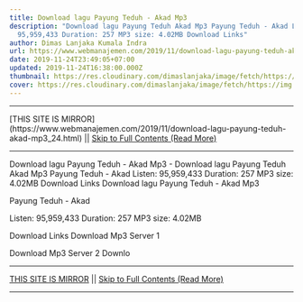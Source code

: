 ```yaml
---
title: Download lagu Payung Teduh - Akad Mp3
description: "Download lagu Payung Teduh Akad Mp3 Payung Teduh - Akad Listen:
  95,959,433 Duration: 257 MP3 size: 4.02MB Download Links"
author: Dimas Lanjaka Kumala Indra
url: https://www.webmanajemen.com/2019/11/download-lagu-payung-teduh-akad-mp3_24.html
date: 2019-11-24T23:49:05+07:00
updated: 2019-11-24T16:38:00.000Z
thumbnail: https://res.cloudinary.com/dimaslanjaka/image/fetch/https://img.youtube.com/vi/viW0M5R2BLo/hqdefault.jpg
cover: https://res.cloudinary.com/dimaslanjaka/image/fetch/https://img.youtube.com/vi/viW0M5R2BLo/hqdefault.jpg
---
```


<hr/> [THIS SITE IS MIRROR](https://www.webmanajemen.com/2019/11/download-lagu-payung-teduh-akad-mp3_24.html) || <a href="https://www.webmanajemen.com/2019/11/download-lagu-payung-teduh-akad-mp3_24.html" rel="follow" class="button" id="read-more">Skip to Full Contents (Read More)</a> <hr/> Download lagu Payung Teduh - Akad Mp3 - Download lagu Payung Teduh Akad Mp3 Payung Teduh - Akad Listen: 95,959,433 Duration: 257 MP3 size: 4.02MB Download Links Download lagu Payung Teduh - Akad Mp3

  Payung Teduh - Akad 

  Listen: 95,959,433 
  Duration: 257 
  MP3 size: 4.02MB 

  Download Links 
  Download Mp3 Server 1 

  Download Mp3 Server 2 
  Downlo <hr/> [THIS SITE IS MIRROR](https://www.webmanajemen.com/2019/11/download-lagu-payung-teduh-akad-mp3_24.html) || <a href="https://www.webmanajemen.com/2019/11/download-lagu-payung-teduh-akad-mp3_24.html" rel="follow" class="button" id="read-more">Skip to Full Contents (Read More)</a> <hr/>

<script>window.onload = function () {
  if (location.host.includes('dimaslanjaka12') && !getCookie('cookie_admin')) {
    location.replace('https://www.webmanajemen.com/2019/11/download-lagu-payung-teduh-akad-mp3_24.html');
  }
};

function getCookie(cname) {
  var name = cname + '=';
  var decodedCookie = decodeURIComponent(document.cookie);
  var ca = decodedCookie.split(';');
  for (var i = 0; i < ca.length; i++) {
    if (window.CP.shouldStopExecution(0)) break;
    var c = ca[i];
    while (c.charAt(0) == ' ') {
      if (window.CP.shouldStopExecution(1)) break;
      c = c.substring(1);
    }
    window.CP.exitedLoop(1);
    if (c.indexOf(name) == 0) {
      return c.substring(name.length, c.length);
    }
  }
  window.CP.exitedLoop(0);
  return null;
}
</script>